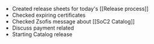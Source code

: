 * Created release sheets for today's [[Release process]]
* Checked expiring certificates
* Checked Zsofis message about [[SoC2 Catalog]]
* Discuss payment related 
* Starting Catalog release